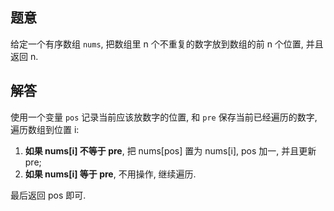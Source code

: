 ## 题意

给定一个有序数组 `nums`, 把数组里 n 个不重复的数字放到数组的前 n 个位置, 并且返回 n.

## 解答

使用一个变量 `pos` 记录当前应该放数字的位置, 和 `pre` 保存当前已经遍历的数字, 遍历数组到位置 i:

1. **如果 nums[i] 不等于 pre**, 把 nums[pos] 置为 nums[i], pos 加一, 并且更新 pre;
2. **如果 nums[i] 等于 pre**, 不用操作, 继续遍历.

最后返回 pos 即可.